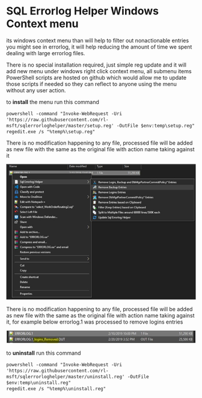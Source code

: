 # SQL Errorlog Helper Windows Context menu

its windows context menu than will help to filter out nonactionable entries you might see in errorlog, it will help reducing the amount of time we spent dealing with large errorlog files.

There is no special installation required, just simple reg update and it will add new menu under windows right click context menu, all submenu items PowerShell scripts are hosted on github which would allow me to update those scripts if needed so they can reflect to anyone using the menu without any user action.

to **install** the menu run this command

```shell script
powershell -command "Invoke-WebRequest -Uri 'https://raw.githubusercontent.com/rl-msft/sqlerrorloghelper/master/setup.reg' -OutFile $env:temp\setup.reg"
regedit.exe /s "%temp%\setup.reg"
```

There is no modification happening to any file, processed file will be added as new file with the same as the original file with action name taking against it

  ![Image description](https://github.com/rl-msft/sqlerrorloghelper/blob/master/menu.JPG)

There is no modification happening to any file, processed file will be added as new file with the same as the original file with action name taking against it, for example below errorlog.1 was processed to remove logins entries 

  ![Image description](https://github.com/rl-msft/sqlerrorloghelper/blob/master/fileout.JPG)
  

to **uninstall** run this command

```shell script
powershell -command "Invoke-WebRequest -Uri 'https://raw.githubusercontent.com/rl-msft/sqlerrorloghelper/master/uninstall.reg' -OutFile $env:temp\uninstall.reg"
regedit.exe /s "%temp%\uninstall.reg"
```



